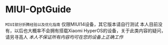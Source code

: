 # MIUI-OptGuide
``MIUI部分折腾经验以及优化指南``
仅限MIUI14设备，其它版本请自行测试
本人目前没有，以后也大概率不会拥有搭载Xiaomi HyperOS的设备，关于此类内容的疑问，请另寻高人
*本人不保证所有内容均可在您的设备上正确工作*

